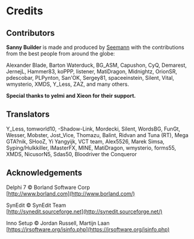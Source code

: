 # Credits

## Contributors

**Sanny Builder** is made and produced by [Seemann](https://github.com/x87) with the contributions from the best people from around the globe:

Alexander Blade, Barton Waterduck, BG\_ASM, Capushon, CyQ, Demarest, JernejL, Hammer83, koPPP, listener, MatiDragon, Midnightz, OrionSR, pdescobar, PLPynton, San'OK, Sergey81, spaceeinstein, Silent, Vital, wmysterio, XMDS, Y\_Less, ZAZ, and many others.

**Special thanks to yelmi and Xieon for their support.**

## Translators

Y\_Less, tomworld10, -Shadow-Link, Mordecki, Silent, WordsBG, FunGt, Wesser, Mobster, Jost\_Vice, Thomazu, Balint, Ridvan and Tuna (RT), Mega GTA?nik, SHooZ, Yi Yangyijk, VCT team, Alex5526, Marek Simsa, Syping/Hulkkiller, IMasterFX, MINE, MatiDragon, wmysterio, forms55, XMDS, NicusorN5, Sdas50, Bloodriver the Conqueror

## Acknowledgements

Delphi 7 © Borland Software Corp\
[http://www.borland.com](http://www.borland.com/)

SynEdit © SynEdit Team\
[http://synedit.sourceforge.net](http://synedit.sourceforge.net/)

Inno Setup © Jordan Russell, Martijn Laan\
[https://jrsoftware.org/isinfo.php](https://jrsoftware.org/isinfo.php)

